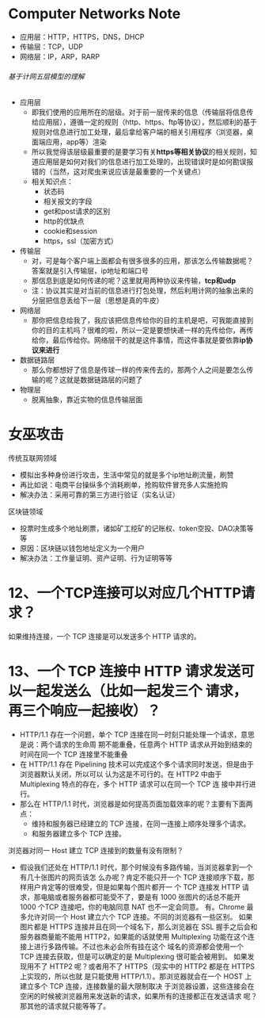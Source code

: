 # Computer Networks Note

- 应用层：HTTP，HTTPS，DNS，DHCP
- 传输层：TCP，UDP
- 网络层：IP，ARP，RARP







###### 基于计网五层模型的理解

- 应用层
  - 即我们使用的应用所在的层级。对于前一层传来的信息（传输层将信息传给应用层），遵循一定的规则（http、https、ftp等协议），然后顺利的基于规则对信息进行加工处理，最后拿给客户端的相关引用程序（浏览器，桌面端应用，app等）渲染
  - 所以我觉得该层级最重要的是要学习有关**https等相关协议**的相关规则，知道应用层是如何对我们的信息进行加工处理的，出现错误时是如何勘误报错的（当然，这对爬虫来说应该是最重要的一个关键点）
  - 相关知识点：
    - 状态码
    - 相关报文的字段
    - get和post请求的区别
    - http的优缺点
    - cookie和session
    - https，ssl（加密方式）
- 传输层
  - 对，可是每个客户端上面都会有很多很多的应用，那该怎么传输数据呢？答案就是引入传输层，ip地址和端口号
  - 那信息到底是如何传递的呢？这里就用两种协议来传输，**tcp和udp**
  - 注：协议其实是对当前的信息进行打包处理，然后利用计网的抽象出来的分层把信息丢给下一层（思想是真的牛皮）
- 网络层
  - 那你把信息给我了，我应该把信息传给你的目的主机是吧，可我能直接到你的目的主机吗？很难的啦，所以一定是要想快递一样的先传给你，再传给你，最后传给你。网络层干的就是这件事情，而这件事就是要依靠**ip协议来进行**
- 数据链路层
  - 那么你都想好了信息是传球一样的传来传去的，那两个人之间是要怎么传输的呢？这就是数据链路层的问题了
- 物理层
  - 脱离抽象，靠近实物的信息传输层面





# 女巫攻击

传统互联网领域

- 模拟出多种身份进行攻击，生活中常见的就是多个ip地址刷流量，刷赞
- 再比如说：电商平台操纵多个消耗刷单，抢购软件冒充多人实施抢购
- 解决办法：采用可靠的第三方进行验证（实名认证）



区块链领域

- 投票时生成多个地址刷票，诸如矿工挖矿的记账权、token空投、DAO决策等等
- 原因：区块链以钱包地址定义为一个用户
- 解决办法：工作量证明、资产证明、行为证明等等



# 12、一个TCP连接可以对应几个HTTP请求？ 

如果维持连接，一个 TCP 连接是可以发送多个 HTTP 请求的。





# 13、一个 TCP 连接中 HTTP 请求发送可以一起发送么（比如一起发三个 请求，再三个响应一起接收）？

- HTTP/1.1 存在一个问题，单个 TCP 连接在同一时刻只能处理一个请求，意思是说：两个请求的生命周 期不能重叠，任意两个 HTTP 请求从开始到结束的时间在同一个 TCP 连接里不能重叠
- 在 HTTP/1.1 存在 Pipelining 技术可以完成这个多个请求同时发送，但是由于浏览器默认关闭，所以可以 认为这是不可行的。在 HTTP2 中由于 Multiplexing 特点的存在，多个 HTTP 请求可以在同一个 TCP 连 接中并行进行。 
- 那么在 HTTP/1.1 时代，浏览器是如何提高页面加载效率的呢？主要有下面两点： 
  - 维持和服务器已经建立的 TCP 连接，在同一连接上顺序处理多个请求。 
  - 和服务器建立多个 TCP 连接。



浏览器对同一 Host 建立 TCP 连接到的数量有没有限制？

- 假设我们还处在 HTTP/1.1 时代，那个时候没有多路传输，当浏览器拿到一个有几十张图片的网页该怎 么办呢？肯定不能只开一个 TCP 连接顺序下载，那样用户肯定等的很难受，但是如果每个图片都开一 个 TCP 连接发 HTTP 请求，那电脑或者服务器都可能受不了，要是有 1000 张图片的话总不能开 1000  个TCP 连接吧，你的电脑同意 NAT 也不一定会同意。 有。Chrome 最多允许对同一个 Host 建立六个 TCP 连接。不同的浏览器有一些区别。 如果图片都是 HTTPS 连接并且在同一个域名下，那么浏览器在 SSL 握手之后会和服务器商量能不能用 HTTP2，如果能的话就使用 Multiplexing 功能在这个连接上进行多路传输。不过也未必会所有挂在这个 域名的资源都会使用一个 TCP 连接去获取，但是可以确定的是 Multiplexing 很可能会被用到。 如果发现用不了 HTTP2 呢？或者用不了 HTTPS（现实中的 HTTP2 都是在 HTTPS 上实现的，所以也就 是只能使用 HTTP/1.1）。那浏览器就会在一个 HOST 上建立多个 TCP 连接，连接数量的最大限制取决 于浏览器设置，这些连接会在空闲的时候被浏览器用来发送新的请求，如果所有的连接都正在发送请求 呢？那其他的请求就只能等等了。